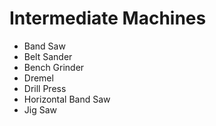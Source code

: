 # Intermediate Machines
* Band Saw
* Belt Sander
* Bench Grinder
* Dremel
* Drill Press
* Horizontal Band Saw
* Jig Saw

